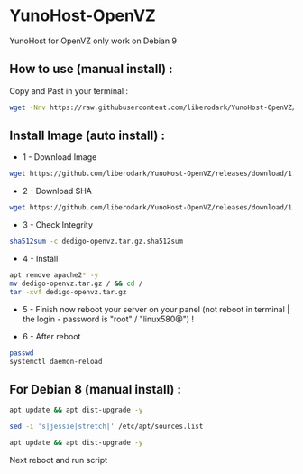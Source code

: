 # YunoHost-OpenVZ
YunoHost for OpenVZ only work on Debian 9

## How to use (manual install) :

Copy and Past in your terminal :

```bash
wget -Nnv https://raw.githubusercontent.com/liberodark/YunoHost-OpenVZ/master/install.sh && chmod +x install.sh; ./install.sh
```

## Install Image (auto install) :

-  1 - Download Image
```bash
wget https://github.com/liberodark/YunoHost-OpenVZ/releases/download/1.0/dedigo-openvz.tar.gz
```
- 2 - Download SHA
```bash
wget https://github.com/liberodark/YunoHost-OpenVZ/releases/download/1.0/dedigo-openvz.tar.gz.sha512sum
```

- 3 - Check Integrity
```bash
sha512sum -c dedigo-openvz.tar.gz.sha512sum
```
- 4 - Install

```bash
apt remove apache2* -y
mv dedigo-openvz.tar.gz / && cd /
tar -xvf dedigo-openvz.tar.gz
```

- 5 - Finish now reboot your server on your panel (not reboot in terminal | the login - password is "root" / "linux580@") !

- 6 - After reboot 

```bash
passwd
systemctl daemon-reload
```

## For Debian 8 (manual install) :

```bash
apt update && apt dist-upgrade -y
```

```bash
sed -i 's|jessie|stretch|' /etc/apt/sources.list
```

```bash
apt update && apt dist-upgrade -y
```

Next reboot and run script
